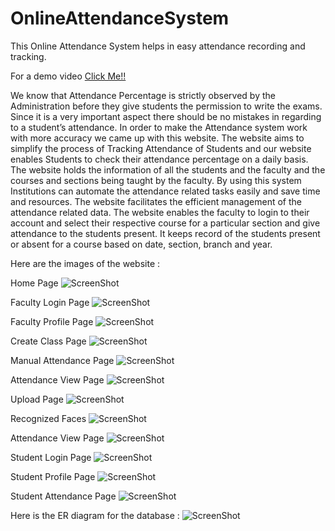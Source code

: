 # OnlineAttendanceSystem
This Online Attendance System helps in easy attendance recording and tracking.

For a demo video [Click Me!!](https://youtu.be/wn6HWHA8JQk)

We know that Attendance Percentage is strictly observed by the Administration before they give students the
permission to write the exams. Since it is a very important aspect there should be no mistakes in regarding to
a student’s attendance. In order to make the Attendance system work with more accuracy we came up with this
website. The website aims to simplify the process of Tracking Attendance of Students and our website enables
Students to check their attendance percentage on a daily basis. The website holds the information of all the students
and the faculty and the courses and sections being taught by the faculty. By using this system Institutions can
automate the attendance related tasks easily and save time and resources. The website facilitates the efficient
management of the attendance related data. The website enables the faculty to login to their account and select
their respective course for a particular section and give attendance to the students present. It keeps record of the
students present or absent for a course based on date, section, branch and year.


Here are the images of the website :

Home Page
![ScreenShot](EPICSimg/home.png)

 Faculty Login Page
 ![ScreenShot](EPICSimg/FacLogin.png)
 
 Faculty Profile Page
 ![ScreenShot](EPICSimg/facProf.png)
 
 Create Class Page
 ![ScreenShot](EPICSimg/CreateClass.png)
 
 Manual Attendance Page
 ![ScreenShot](EPICSimg/ManAtt.png)
 
 Attendance View Page
 ![ScreenShot](EPICSimg/ManViewAtt.png)
 
 Upload Page
 ![ScreenShot](EPICSimg/Upload.png)
 
 Recognized Faces
 ![ScreenShot](EPICSimg/RecognizedFace.png)
 
 Attendance View Page
 ![ScreenShot](EPICSimg/UploadViewAtt.png)
 
 Student Login Page
 ![ScreenShot](EPICSimg/stuLog.png)
 
 Student Profile Page
 ![ScreenShot](EPICSimg/stuHome.png)
 
 Student Attendance Page
 ![ScreenShot](EPICSimg/stuRes.png)
 
 Here is the ER diagram for the database :
 ![ScreenShot](EPICSimg/ERD.png)
